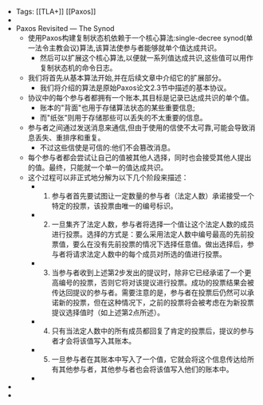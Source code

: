 - Tags: [[TLA+]] [[Paxos]]
-
- Paxos Revisited — The Synod
	- 使用Paxos构建复制状态机依赖于一个核心算法:single-decree synod(单一法令主教会议)算法,该算法使参与者能够就单个值达成共识。
		- 然后可以扩展这个核心算法,以便就一系列值达成共识,这些值可以用作复制状态机的命令日志。
	- 我们将首先从基本算法开始,并在后续文章中介绍它的扩展部分。
		- 我们将介绍的算法是原始Paxos论文2.3节中描述的基本协议。
	- 协议中的每个参与者都拥有一个账本,其目标是记录已达成共识的单个值。
		- 账本的"背面"也用于存储算法状态的某些重要信息;
		- 而"纸张"则用于存储那些可以丢失的不太重要的信息。
	- 参与者之间通过发送消息来通信,但由于使用的信使不太可靠,可能会导致消息丢失、重排序和重复。
		- 不过这些信使是可信的:他们不会篡改消息。
	- 每个参与者都会尝试让自己的值被其他人选择，同时也会接受其他人提出的值。最终，只能就一个单一的值达成共识。
	- 这个过程可以非正式地分解为以下几个阶段来描述：
		- 1. 参与者首先要试图让一定数量的参与者（法定人数）承诺接受一个特定的投票，该投票由唯一的编号标识。
		- 2. 一旦集齐了法定人数，参与者将选择一个值让这个法定人数的成员进行投票。选择的方式是：要么采用法定人数中编号最高的先前投票值，要么在没有先前投票的情况下选择任意值。做出选择后，参与者将请求法定人数中的每个成员对所选的值进行投票。
		- 3. 当参与者收到上述第2步发出的提议时，除非它已经承诺了一个更高编号的投票，否则它将对该提议进行投票。成功的投票结果会被传达回提议的参与者。需要注意的是，参与者在投票后仍然可以承诺新的投票，但在这种情况下，之前的投票将会被考虑在为新投票提议选择值时（如上述第2点所述）。
		- 4. 只有当法定人数中的所有成员都回复了肯定的投票后，提议的参与者才会将该值写入其账本。
		- 5. 一旦参与者在其账本中写入了一个值，它就会将这个信息传达给所有其他参与者，其他参与者也会将该值写入他们的账本中。
		-
-
-